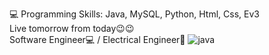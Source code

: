 💻 Programming Skills: Java, MySQL, Python, Html, Css, Ev3 
<br>
Live tomorrow from today😉😉 
<br>
Software Engineer💻 / Electrical Engineer🤖
![java](https://user-images.githubusercontent.com/84511001/129668800-5af16ad2-5448-497f-bb47-8e16e06fd7d6.png)

